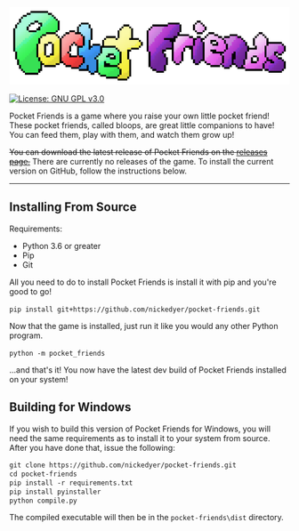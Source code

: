 
![Pocket Friends](https://github.com/nickedyer/pocket-friends/blob/master/pocket_friends/game_files/resources/images/promotional.png?raw=true)

[![License: GNU GPL v3.0](https://img.shields.io/badge/license-GNU%20GPL%20v3.0-blue)](LICENSE)

Pocket Friends is a game where you raise your own little pocket friend! These pocket friends, called bloops, are great little companions to have! You can feed them, play with them, and watch them grow up!

~~You can download the latest release of Pocket Friends on the [releases page.](https://github.com/nickedyer/pocket-friends/releases)~~
There are currently no releases of the game. To install the current version on GitHub, follow the instructions below.

---

## Installing From Source

Requirements:
- Python 3.6 or greater
- Pip
- Git

All you need to do to install Pocket Friends is install it with pip and you're good to go!

`pip install git+https://github.com/nickedyer/pocket-friends.git`

Now that the game is installed, just run it like you would any other Python program.

`python -m pocket_friends`

...and that's it! You now have the latest dev build of Pocket Friends installed on your system!

## Building for Windows

If you wish to build this version of Pocket Friends for Windows, you will need the same
requirements as to install it to your system from source. After you have done that,
issue the following:
```
git clone https://github.com/nickedyer/pocket-friends.git
cd pocket-friends
pip install -r requirements.txt
pip install pyinstaller
python compile.py
```
The compiled executable will then be in the `pocket-friends\dist` directory.